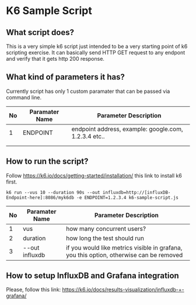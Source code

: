 # K6 Sample Script

## What script does?

This is a very simple k6 script just intended to be a very starting point of k6 scripting exercise.
It can basically send HTTP GET request to any endpont and verify that it gets http 200 response.

## What kind of parameters it has?

Currently script has only 1 custom paramater that can be passed via command line. 

| No | Paramater Name | Parameter Description                                |
|----|----------------|------------------------------------------------------|
| 1  | ENDPOINT       | endpoint address, example: google.com, 1.2.3.4 etc.. |
|    |                |                                                      |
|    |                |                                                      |

## How to run the script?

Follow https://k6.io/docs/getting-started/installation/ this link to install k6 first. 

```
k6 run --vus 10 --duration 90s --out influxdb=http://[influxDB-Endpoint-here]:8086/myk6db -e ENDPOINT=1.2.3.4 k6-sample-script.js
```

| No | Paramater Name | Parameter Description                                |
|----|----------------|------------------------------------------------------|
| 1  | vus       | how many concurrent users?|
|  2  |       duration         |     how long the test should run                                                 |
|   3 |          --out influxdb      |      if you would like metrics visible in grafana, you this option, otherwise can be removed                                                |
## How to setup InfluxDB and Grafana integration

Please, follow this link:
https://k6.io/docs/results-visualization/influxdb-+-grafana/
